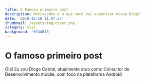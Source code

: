 ```yaml
---
title: O Famoso primeiro post
description: Motivações e o que você vai encontrar nesse blog?
date: '2019-12-18 11:07:33'
thumbnail: /assets/img/cover.png
category: misc
background: '#7AAB13'
---
```

# O famoso primeiro post

Olá! Eu sou Diogo Cabral, atualmente atuo como Consultor de Desenvolvimento mobile, com foco na plataforma Android
